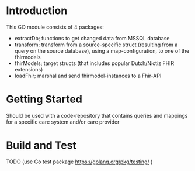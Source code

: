 # Introduction 
This GO module consists of 4 packages:
- extractDb; functions to get changed data from MSSQL database
- transform; transform from a source-specific struct (resulting from a query on the source database), using a map-configuration, to one of the fhirmodels
- fhirModels; target structs (that includes popular Dutch/Nictiz FHIR extensions)
- loadFhir; marshal and send fhirmodel-instances to a Fhir-API 

# Getting Started

Should be used with a code-repository that contains queries and mappings for a specific care system and/or care provider 

# Build and Test
TODO (use Go test package https://golang.org/pkg/testing/ )